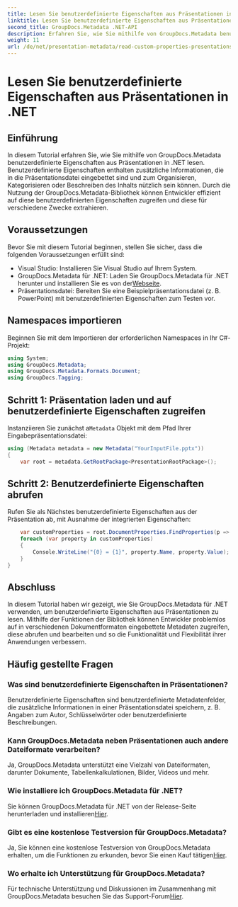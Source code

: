 ```yaml
---
title: Lesen Sie benutzerdefinierte Eigenschaften aus Präsentationen in .NET
linktitle: Lesen Sie benutzerdefinierte Eigenschaften aus Präsentationen in .NET
second_title: GroupDocs.Metadata .NET-API
description: Erfahren Sie, wie Sie mithilfe von GroupDocs.Metadata benutzerdefinierte Eigenschaften aus Präsentationen in .NET lesen. Metadaten effizient abrufen und abrufen.
weight: 11
url: /de/net/presentation-metadata/read-custom-properties-presentations/
---
```


# Lesen Sie benutzerdefinierte Eigenschaften aus Präsentationen in .NET

## Einführung
In diesem Tutorial erfahren Sie, wie Sie mithilfe von GroupDocs.Metadata benutzerdefinierte Eigenschaften aus Präsentationen in .NET lesen. Benutzerdefinierte Eigenschaften enthalten zusätzliche Informationen, die in die Präsentationsdatei eingebettet sind und zum Organisieren, Kategorisieren oder Beschreiben des Inhalts nützlich sein können. Durch die Nutzung der GroupDocs.Metadata-Bibliothek können Entwickler effizient auf diese benutzerdefinierten Eigenschaften zugreifen und diese für verschiedene Zwecke extrahieren.
## Voraussetzungen
Bevor Sie mit diesem Tutorial beginnen, stellen Sie sicher, dass die folgenden Voraussetzungen erfüllt sind:
- Visual Studio: Installieren Sie Visual Studio auf Ihrem System.
-  GroupDocs.Metadata für .NET: Laden Sie GroupDocs.Metadata für .NET herunter und installieren Sie es von der[Webseite](https://releases.groupdocs.com/metadata/net/).
- Präsentationsdatei: Bereiten Sie eine Beispielpräsentationsdatei (z. B. PowerPoint) mit benutzerdefinierten Eigenschaften zum Testen vor.

## Namespaces importieren
Beginnen Sie mit dem Importieren der erforderlichen Namespaces in Ihr C#-Projekt:
```csharp
using System;
using GroupDocs.Metadata;
using GroupDocs.Metadata.Formats.Document;
using GroupDocs.Tagging;
```
## Schritt 1: Präsentation laden und auf benutzerdefinierte Eigenschaften zugreifen
 Instanziieren Sie zunächst a`Metadata` Objekt mit dem Pfad Ihrer Eingabepräsentationsdatei:
```csharp
using (Metadata metadata = new Metadata("YourInputFile.pptx"))
{
    var root = metadata.GetRootPackage<PresentationRootPackage>();
```
## Schritt 2: Benutzerdefinierte Eigenschaften abrufen
Rufen Sie als Nächstes benutzerdefinierte Eigenschaften aus der Präsentation ab, mit Ausnahme der integrierten Eigenschaften:
```csharp
    var customProperties = root.DocumentProperties.FindProperties(p => !p.Tags.Contains(Tags.Document.BuiltIn));
    foreach (var property in customProperties)
    {
        Console.WriteLine("{0} = {1}", property.Name, property.Value);
    }
}
```

## Abschluss
In diesem Tutorial haben wir gezeigt, wie Sie GroupDocs.Metadata für .NET verwenden, um benutzerdefinierte Eigenschaften aus Präsentationen zu lesen. Mithilfe der Funktionen der Bibliothek können Entwickler problemlos auf in verschiedenen Dokumentformaten eingebettete Metadaten zugreifen, diese abrufen und bearbeiten und so die Funktionalität und Flexibilität ihrer Anwendungen verbessern.

## Häufig gestellte Fragen
### Was sind benutzerdefinierte Eigenschaften in Präsentationen?
Benutzerdefinierte Eigenschaften sind benutzerdefinierte Metadatenfelder, die zusätzliche Informationen in einer Präsentationsdatei speichern, z. B. Angaben zum Autor, Schlüsselwörter oder benutzerdefinierte Beschreibungen.
### Kann GroupDocs.Metadata neben Präsentationen auch andere Dateiformate verarbeiten?
Ja, GroupDocs.Metadata unterstützt eine Vielzahl von Dateiformaten, darunter Dokumente, Tabellenkalkulationen, Bilder, Videos und mehr.
### Wie installiere ich GroupDocs.Metadata für .NET?
 Sie können GroupDocs.Metadata für .NET von der Release-Seite herunterladen und installieren[Hier](https://releases.groupdocs.com/metadata/net/).
### Gibt es eine kostenlose Testversion für GroupDocs.Metadata?
 Ja, Sie können eine kostenlose Testversion von GroupDocs.Metadata erhalten, um die Funktionen zu erkunden, bevor Sie einen Kauf tätigen[Hier](https://releases.groupdocs.com/).
### Wo erhalte ich Unterstützung für GroupDocs.Metadata?
 Für technische Unterstützung und Diskussionen im Zusammenhang mit GroupDocs.Metadata besuchen Sie das Support-Forum[Hier](https://forum.groupdocs.com/c/metadata/14).